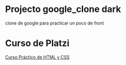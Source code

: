 # Projecto google_clone dark
clone de google para practicar un poco de front

# Curso de Platzi
[Curso Práctico de HTML y CSS](https://platzi.com/cursos/html-practico/)